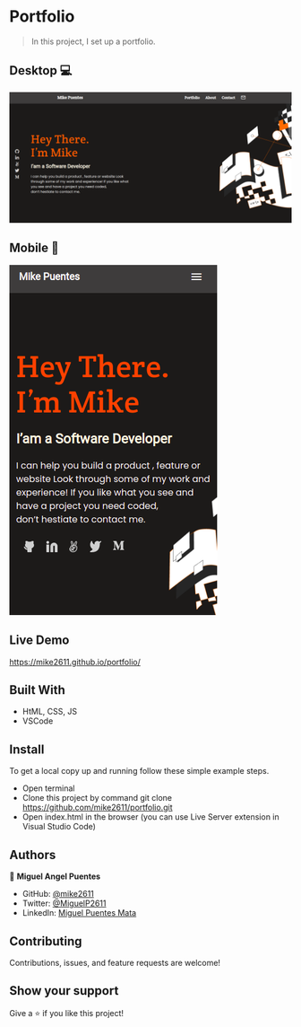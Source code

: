# Portfolio

>  In this project, I set up a portfolio.

## Desktop 💻
![screenshot](images/desktopVersion.png)

## Mobile 📱
![screenshot](images/portfolioImage.png)

## Live Demo
https://mike2611.github.io/portfolio/
 
## Built With

- HtML, CSS, JS
- VSCode

## Install

To get a local copy up and running follow these simple example steps.
- Open terminal
- Clone this project by command git clone https://github.com/mike2611/portfolio.git
- Open index.html in the browser (you can use Live Server extension in Visual Studio Code)


## Authors

👤 **Miguel Angel Puentes**
- GitHub: [@mike2611](https://github.com/mike2611)
- Twitter: [@MiguelP2611](https://twitter.com/MiguelP2611)
- LinkedIn: [Miguel Puentes Mata](https://linkedin.com/in/miguel-puentes-mata-90a562139/)

## Contributing

Contributions, issues, and feature requests are welcome!

## Show your support

Give a ⭐️ if you like this project!
